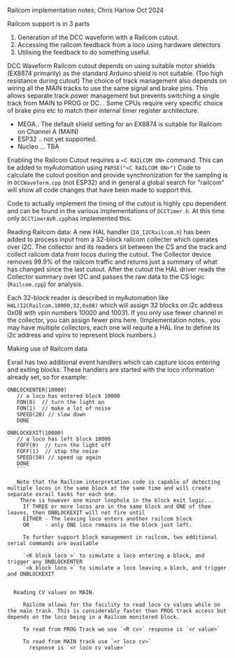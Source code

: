Railcom implementation notes, Chris Harlow Oct 2024

Railcom support is in 3 parts
1. Generation of the DCC waveform with a Railcom cutout.
2. Accessing the railcom feedback from a loco using hardware detectors
3. Utilising the feedback to do something useful.

DCC Waveform Railcom cutout depends on using suitable motor shields (EX8874 primarily) as the standard Arduino shield is not suitable. (Too high resistance during cutout)
The choice of track management also depends on wiring all the MAIN tracks to use the same signal and brake pins. This allows separate track power management but prevents switching a single track from MAIN to PROG or DC... 
Some CPUs require very specific choice of brake pins etc to match their internal timer register architecture.

- MEGA.. The default shield setting for an EX8874 is suitable for Railcom on Channel A (MAIN) 
- ESP32 .. not yet supported.
- Nucleo ... TBA 

Enabling the Railcom Cutout requires a `<C RAILCOM ON>` command. This can be added to myAutomation using `PARSE("<C RAILCOM ON>")`
Code to calculate the cutout position and provide synchronization for the sampling is in `DCCWaveform.cpp` (not ESP32)
and in general a global search for "railcom" will show all code changes that have been made to support this.

Code to actually implement the timing of the cutout is highly cpu dependent and can be found in the various implementations of `DCCTimer.h`. At this time only `DCCTimerAVR.cpp`has implemented this.  


Reading Railcom data:
  A new HAL handler (`IO_I2CRailcom.h`) has been added to process input from a 32-block railcom collecter which operates over I2C. The collector and its readers  sit between the CS and the track and collect railcom data from locos during the cutout.
  The Collector device removes 99.9% of the railcom traffic and returns just a summary of what has changed since the last cutout.
  After the cutout the HAL driver reads the Collector summary over I2C and passes the raw data to the CS logic (`Railcom.cpp`) for analysis.

  Each 32-block reader is described in myAutomation like `HAL(I2CRailcom,10000,32,0x08)`  which will assign 32 blocks on i2c address 0x08 with vpin numbers 10000 and 10031. If you only use fewer channel in the collector, you can assign fewer pins here.
  (Implementation notes.. you may have multiple collectors, each one will requite a HAL line to define its i2c address and vpins to represent block numbers.)

Making use of Railcom data

 Exrail has two additional event handlers which can capture locos entering and exiting blocks. These handlers are started with the loco information already set, so for example:
 ```
 ONBLOCKENTER(10000) 
    // a loco has entered block 10000 
    FON(0)  // turn the light on
    FON(1)  // make a lot of noise
    SPEED(20) // slow down
    DONE 
 
 ONBLOCKEXIT(10000) 
    // a loco has left block 10000 
    FOFF(0)  // turn the light off
    FOFF(1)  // stop the noise
    SPEED(50) // speed up again
    DONE 
    ```

    Note that the Railcom interpretation code is capable of detecting multiple locos in the same block at the same time and will create separate exrail tasks for each one.
     There is however one minor loophole in the block exit logic...
      If THREE or more locos are in the same block and ONE of them leaves, then ONBLOCKEXIT will not fire until 
      EITHER - The leaving loco enters another railcom block
      OR     - only ONE loco remains in the block just left.

      To further support block management in railcom, two additional serial commands are available

      `<K block loco >` to simulate a loco entering a block, and trigger any ONBLOCKENTER
      `<k block loco >` to simulate a loco leaving a block, and trigger and ONBLOCKEXIT


   Reading CV values on MAIN.

      Railcom allows for the facility to read loco cv values while on the main track. This is considerably faster than PROG track access but depends on the loco being in a Railcom monitored block. 

      To read from PROG Track we use `<R cv>` response is `<r value>` 

      To read from MAIN track use `<r loco cv>`
        response is `<r loco cv value>`  

     